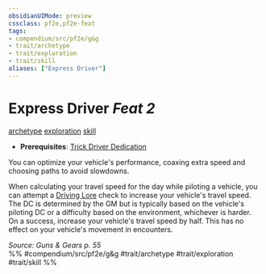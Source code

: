 ```yaml
---
obsidianUIMode: preview
cssclass: pf2e,pf2e-feat
tags:
- compendium/src/pf2e/g&g
- trait/archetype
- trait/exploration
- trait/skill
aliases: ["Express Driver"]
---
```

# Express Driver  *Feat 2*  
[archetype](/rules/traits/archetype.md)  [exploration](/rules/traits/exploration.md)  [skill](/rules/traits/skill.md)  

- **Prerequisites**: [Trick Driver Dedication](/compendium/feats/trick-driver-dedication-g-g.md)

You can optimize your vehicle's performance, coaxing extra speed and choosing paths to avoid slowdowns.

When calculating your travel speed for the day while piloting a vehicle, you can attempt a [Driving Lore](/compendium/skills.md#Lore) check to increase your vehicle's travel speed. The DC is determined by the GM but is typically based on the vehicle's piloting DC or a difficulty based on the environment, whichever is harder. On a success, increase your vehicle's travel speed by half. This has no effect on your vehicle's movement in encounters.

*Source: Guns & Gears p. 55*  
%% #compendium/src/pf2e/g&g #trait/archetype #trait/exploration #trait/skill %%